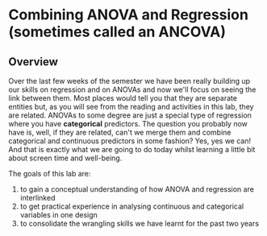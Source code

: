 
# Combining ANOVA and Regression (sometimes called an ANCOVA)

## Overview

Over the last few weeks of the semester we have been really building up our skills on regression and on ANOVAs and now we'll focus on seeing the link between them. Most places would tell you that they are separate entities but, as you will see from the reading and activities in this lab, they are related. ANOVAs to some degree are just a special type of regression where you have **categorical** predictors. The question you probably now have is, well, if they are related, can't we merge them and combine categorical and continuous predictors in some fashion?  Yes, yes we can! And that is exactly what we are going to do today whilst learning a little bit about screen time and well-being.

The goals of this lab are:

1. to gain a conceptual understanding of how ANOVA and regression are interlinked
2. to get practical experience in analysing continuous and categorical variables in one design
3. to consolidate the wrangling skills we have learnt for the past two years

